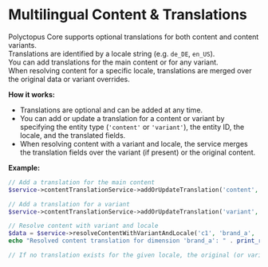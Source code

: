 # Multilingual Content & Translations

Polyctopus Core supports optional translations for both content and content variants.  
Translations are identified by a locale string (e.g. `de_DE`, `en_US`).  
You can add translations for the main content or for any variant.  
When resolving content for a specific locale, translations are merged over the original data or variant overrides.

**How it works:**
- Translations are optional and can be added at any time.
- You can add or update a translation for a content or variant by specifying the entity type (`'content'` or `'variant'`), the entity ID, the locale, and the translated fields.
- When resolving content with a variant and locale, the service merges the translation fields over the variant (if present) or the original content.

**Example:**
```php
// Add a translation for the main content
$service->contentTranslationService->addOrUpdateTranslation('content', 'c1', 'de_DE', ['title' => 'Hallo Welt']);

// Add a translation for a variant
$service->contentTranslationService->addOrUpdateTranslation('variant', 'v1', 'de_DE', ['title' => 'Marke A Titel']);

// Resolve content with variant and locale
$data = $service->resolveContentWithVariantAndLocale('c1', 'brand_a', 'de_DE');
echo "Resolved content translation for dimension 'brand_a': " . print_r($data, true) . PHP_EOL;

// If no translation exists for the given locale, the original (or variant) data is returned.
```